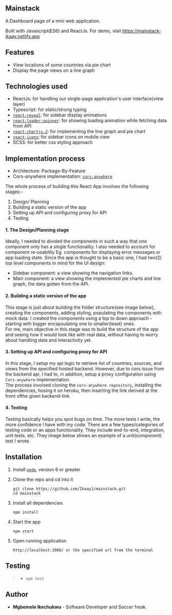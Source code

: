 ## Mainstack

A Dashboard page of a mini web application.

Built with Javascript(ES6) and ReactJs.
For demo, visit https://mainstack-ikaay.netlify.app

## Features

- View locations of some countries via pie chart
- Display the page views on a line graph

## Technologies used

- ReactJs: for handling our single-page application's user interface(view layer)
- Typescript: for static/strong typing
- [`react-reveal`](https://www.npmjs.com/package/react-reveal): for sidebar display animations
- [`react-loader-spinner`](https://www.npmjs.com/package/react-loader-spinner): for showing loading animation while fetching data from API
- [`react-chartjs-2`](https://www.npmjs.com/package/react-chartjs-2): for implementing the line graph and pie chart
- [`react-icons`](https://www.npmjs.com/package/react-icons): for sidebar icons on mobile view
- SCSS: for better css styling approach

## Implementation process

- Architecture: Package-By-Feature
- Cors-anywhere implementation: [`cors-anywhere`](https://github.com/Rob--W/cors-anywhere.git)

The whole process of building this React App involves the following stages:-

1. Design/ Planning
2. Building a static version of the app
3. Setting up API and configuring proxy for API
4. Testing

#### 1. The Design/Planning stage

Ideally, I needed to divided the components in such a way that one component only has a single functionality. I also needed to account for component re-usability Eg. components for displaying error messages or app loading state.
Since the app is thought to be a basic one, I had two(2) top level components in mind for the UI design:

- Sidebar component: a view showing the navigation links.
- Main component: a view showing the implemented pie charts and line graph, the data gotten from the API.

#### 2. Building a static version of the app

This stage is just about building the folder structure(see image below), creating the components, adding styling, populating the components with mock data. I created the components using a top to down approach - starting with bigger encapsulating one to smaller(least) ones. <br>
For me, main objective in this stage was to build the structure of the app and seeing how it would look like with real data, without having to worry about handling data and interactivity yet.

#### 3. Setting up API and configuring proxy for API

In this stage, I setup my api logic to retrieve list of countries, sources, and views from the specified hosted backend. However, due to cors issue from the backend api, I had to, in addition, setup a proxy configuration using `Cors-anywhere` implementation. <br />
The process involved cloning the `cors-anywhere repository`, installing the dependencies, hosing it on heroku, then inserting the link derived at the front ofthe given backend-link.

#### 4. Testing

Testing basically helps you spot bugs on time. The more tests I write, the more confidence I have with my code. There are a few types/categories of testing code or an apps functionality. They include end-to-end, integration, unit tests, etc. They image below shows an example of a unit(component) test I wrote.

## Installation

1. Install [`node`](https://nodejs.org/en/download/), version 6 or greater

2. Clone the repo and cd into it

   ```
   git clone https://github.com/Ikaay1/mainstack.git
   cd mainstack
   ```

3. Install all dependencies

   ```
   npm install
   ```

4. Start the app

   ```
   npm start
   ```

5. Open running application

   ```
   http://localhost:3000/ or the specified url from the terminal
   ```

## Testing

> - `npm test`

## Author

- **Mgbemele Ikechukwu** - Software Developer and Soccer freak.
